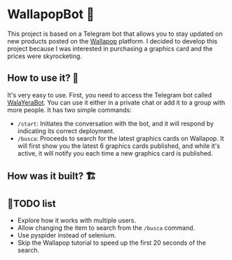 # WallapopBot 🤖
This project is based on a Telegram bot that allows you to stay updated on new products posted on the [Wallapop](https://es.wallapop.com/) platform. I decided to develop this project because I was interested in purchasing a graphics card and the prices were skyrocketing.

## How to use it? 🚀
It's very easy to use. First, you need to access the Telegram bot called [WalaYeraBot](https://t.me/WalaYeraBot). You can use it either in a private chat or add it to a group with more people. It has two simple commands:

- `/start`: Initiates the conversation with the bot, and it will respond by indicating its correct deployment.
- `/busca`: Proceeds to search for the latest graphics cards on Wallapop. It will first show you the latest 6 graphics cards published, and while it's active, it will notify you each time a new graphics card is published.

## How was it built? 🏗️

## 📝TODO list
- Explore how it works with multiple users.
- Allow changing the item to search from the `/busca` command.
- Use pyspider instead of selenium.
- Skip the Wallapop tutorial to speed up the first 20 seconds of the search.
